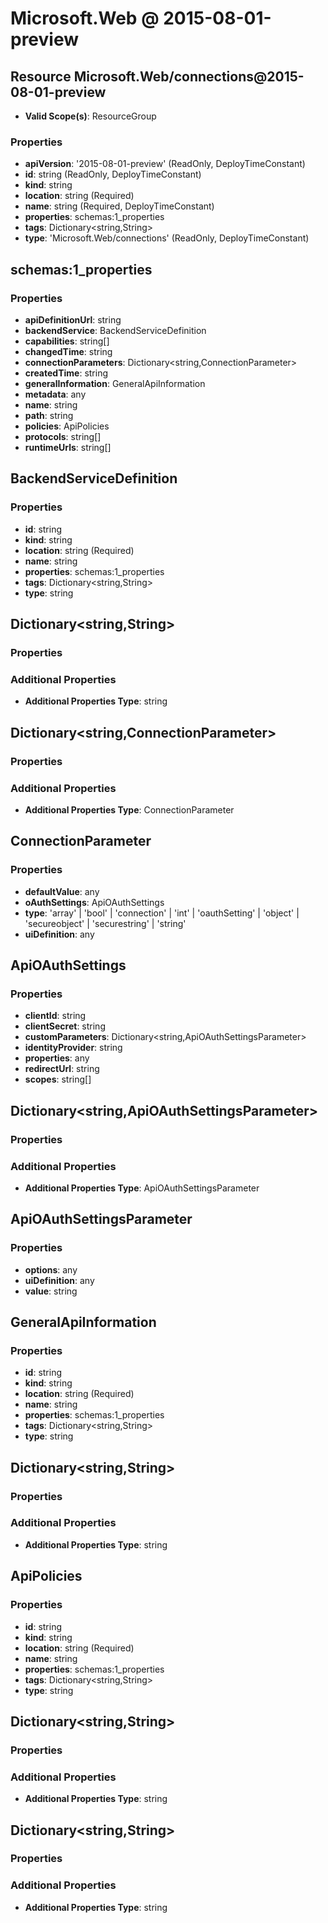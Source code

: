 # Microsoft.Web @ 2015-08-01-preview

## Resource Microsoft.Web/connections@2015-08-01-preview
* **Valid Scope(s)**: ResourceGroup
### Properties
* **apiVersion**: '2015-08-01-preview' (ReadOnly, DeployTimeConstant)
* **id**: string (ReadOnly, DeployTimeConstant)
* **kind**: string
* **location**: string (Required)
* **name**: string (Required, DeployTimeConstant)
* **properties**: schemas:1_properties
* **tags**: Dictionary<string,String>
* **type**: 'Microsoft.Web/connections' (ReadOnly, DeployTimeConstant)

## schemas:1_properties
### Properties
* **apiDefinitionUrl**: string
* **backendService**: BackendServiceDefinition
* **capabilities**: string[]
* **changedTime**: string
* **connectionParameters**: Dictionary<string,ConnectionParameter>
* **createdTime**: string
* **generalInformation**: GeneralApiInformation
* **metadata**: any
* **name**: string
* **path**: string
* **policies**: ApiPolicies
* **protocols**: string[]
* **runtimeUrls**: string[]

## BackendServiceDefinition
### Properties
* **id**: string
* **kind**: string
* **location**: string (Required)
* **name**: string
* **properties**: schemas:1_properties
* **tags**: Dictionary<string,String>
* **type**: string

## Dictionary<string,String>
### Properties
### Additional Properties
* **Additional Properties Type**: string

## Dictionary<string,ConnectionParameter>
### Properties
### Additional Properties
* **Additional Properties Type**: ConnectionParameter

## ConnectionParameter
### Properties
* **defaultValue**: any
* **oAuthSettings**: ApiOAuthSettings
* **type**: 'array' | 'bool' | 'connection' | 'int' | 'oauthSetting' | 'object' | 'secureobject' | 'securestring' | 'string'
* **uiDefinition**: any

## ApiOAuthSettings
### Properties
* **clientId**: string
* **clientSecret**: string
* **customParameters**: Dictionary<string,ApiOAuthSettingsParameter>
* **identityProvider**: string
* **properties**: any
* **redirectUrl**: string
* **scopes**: string[]

## Dictionary<string,ApiOAuthSettingsParameter>
### Properties
### Additional Properties
* **Additional Properties Type**: ApiOAuthSettingsParameter

## ApiOAuthSettingsParameter
### Properties
* **options**: any
* **uiDefinition**: any
* **value**: string

## GeneralApiInformation
### Properties
* **id**: string
* **kind**: string
* **location**: string (Required)
* **name**: string
* **properties**: schemas:1_properties
* **tags**: Dictionary<string,String>
* **type**: string

## Dictionary<string,String>
### Properties
### Additional Properties
* **Additional Properties Type**: string

## ApiPolicies
### Properties
* **id**: string
* **kind**: string
* **location**: string (Required)
* **name**: string
* **properties**: schemas:1_properties
* **tags**: Dictionary<string,String>
* **type**: string

## Dictionary<string,String>
### Properties
### Additional Properties
* **Additional Properties Type**: string

## Dictionary<string,String>
### Properties
### Additional Properties
* **Additional Properties Type**: string

